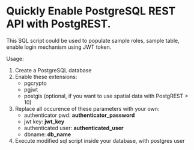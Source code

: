 # Quickly Enable PostgreSQL REST API with PostgREST.

This SQL script could be used to populate sample roles, sample table, enable login mechanism using JWT token.

Usage:
1. Create a PostgreSQL database
2. Enable these extensions:
    - pgcrypto
    - pgjwt
    - postgis (optional, if you want to use spatial data with PostgREST > 10)
3. Replace all occurence of these parameters with your own:
    - authenticator pwd: __authenticator_password__
    - jwt key: __jwt_key__
    - authenticated user: __authenticated_user__
    - dbname: __db_name__
4. Execute modified sql script inside your database, with postgres user


